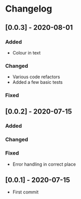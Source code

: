 # Changelog

## [0.0.3] - 2020-08-01

### Added

- Colour in text

### Changed

- Various code refactors
- Added a few basic tests

### Fixed

## [0.0.2] - 2020-07-15

### Added

### Changed

### Fixed

- Error handling in correct place

## [0.0.1] - 2020-07-15

- First commit
